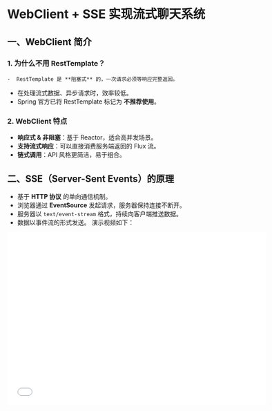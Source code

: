 # WebClient + SSE 实现流式聊天系统

## 一、WebClient 简介

### 1. 为什么不用 RestTemplate？

	-  RestTemplate 是 **阻塞式** 的，一次请求必须等响应完整返回。

- 在处理流式数据、异步请求时，效率较低。
- Spring 官方已将 RestTemplate 标记为 **不推荐使用**。

### 2. WebClient 特点

- **响应式 & 非阻塞**：基于 Reactor，适合高并发场景。
- **支持流式响应**：可以直接消费服务端返回的 Flux 流。
- **链式调用**：API 风格更简洁，易于组合。

## 二、SSE（Server-Sent Events）的原理

- 基于 **HTTP 协议** 的单向通信机制。
- 浏览器通过 **EventSource** 发起请求，服务器保持连接不断开。
- 服务器以 `text/event-stream` 格式，持续向客户端推送数据。
- 数据以事件流的形式发送。
演示视频如下：
<iframe src="【20250904_234813】 https://www.bilibili.com/video/BV16vaUzvEv6/?share_source=copy_web&vd_source=10f6538fd0ec8a1a585bed1a5dd7ae66" 
        width="600" height="400" frameborder="0" allowfullscreen>
</iframe>
